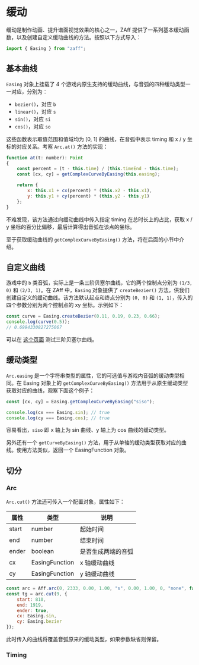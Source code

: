 # 缓动

缓动是制作动画、提升谱面视觉效果的核心之一，ZAff 提供了一系列基本缓动函数，以及创建自定义缓动曲线的方法。按照以下方式导入：

```javascript
import { Easing } from "zaff";
```

## 基本曲线

`Easing` 对象上挂载了 4 个游戏内原生支持的缓动曲线，与音弧的四种缓动类型一一对应，分别为：

* `bezier()`，对应 `b`
* `linear()`，对应 `s`
* `sin()`，对应 `si`
* `cos()`，对应 `so`

这些函数表示取值范围和值域均为 [0, 1] 的曲线，在音弧中表示 timing 和 x / y 坐标的对应关系。考察 `Arc.at()` 方法的实现：

```javascript
function at(t: number): Point
{
    const percent = (t - this.time) / (this.timeEnd - this.time);
    const [cx, cy] = getComplexCurveByEasing(this.easing);

    return {
        x: this.x1 + cx(percent) * (this.x2 - this.x1),
        y: this.y1 + cy(percent) * (this.y2 - this.y1)
    };
}
```

不难发现，该方法通过向缓动曲线中传入指定 timing 在总时长上的占比，获取 x / y 坐标的百分比偏移，最后计算得出音弧在该点的坐标。

至于获取缓动曲线的 `getComplexCurveByEasing()` 方法，将在后面的小节中介绍。

## 自定义曲线

游戏中的 `b` 类音弧，实际上是一条三阶贝塞尔曲线，它的两个控制点分别为 `(1/3, 0)` 和 `(2/3, 1)`。在 ZAff 中，`Easing` 对象提供了 `createBezier()` 方法，供我们创建自定义的缓动曲线。该方法默认起点和终点分别为 `(0, 0)` 和 `(1, 1)`，传入的四个参数分别为两个控制点的 xy 坐标。示例如下：

```javascript
const curve = Easing.createBezier(0.11, 0.19, 0.23, 0.66);
console.log(curve(0.5));
// 0.6994330827275067
```

可以在 [这个页面](https://cubic-bezier.com/) 测试三阶贝塞尔曲线。

## 缓动类型

`Arc.easing` 是一个字符串类型的属性，它的可选值与游戏内音弧的缓动类型相同。在 Easing 对象上的 `getComplexCurveByEasing()` 方法用于从原生缓动类型获取对应的曲线，观察下面这个例子：

```javascript
const [cx, cy] = Easing.getComplexCurveByEasing("siso");

console.log(cx === Easing.sin); // true
console.log(cy === Easing.cos); // true
```

容易看出，`siso` 即 x 轴上为 sin 曲线、y 轴上为 cos 曲线的缓动类型。

另外还有一个 `getCurveByEasing()` 方法，用于从单轴的缓动类型获取对应的曲线。使用方法类似，返回一个 EasingFunction 对象。

## 切分

### Arc

`Arc.cut()` 方法还可传入一个配置对象，属性如下：

| 属性  | 类型           | 说明               |
| ----- | -------------- | ------------------ |
| start | number         | 起始时间           |
| end   | number         | 结束时间           |
| ender | boolean        | 是否生成两端的音弧 |
| cx    | EasingFunction | x 轴缓动曲线       |
| cy    | EasingFunction | y 轴缓动曲线       |

```javascript
const arc = Aff.arc(0, 2333, 0.00, 1.00, "s", 0.00, 1.00, 0, "none", false);
const tg = arc.cut(9, {
    start: 810,
    end: 1919,
    ender: true,
    cx: Easing.sin,
    cy: Easing.bezier
});
```

此时传入的曲线将覆盖音弧原来的缓动类型，如果参数缺省则保留。

### Timing
